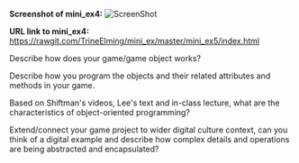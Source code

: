 **Screenshot of mini_ex4:**
![ScreenShot](https://github.com/TrineElming/mini_ex/blob/master/mini_ex5/icecream.jpg)



**URL link to mini_ex4:**
https://rawgit.com/TrineElming/mini_ex/master/mini_ex5/index.html



Describe how does your game/game object works?

Describe how you program the objects and their related attributes and methods in your game.

Based on Shiftman's videos, Lee's text and in-class lecture, what are the characteristics of object-oriented programming?

Extend/connect your game project to wider digital culture context, can you think of a digital example and describe how complex details and operations are being abstracted and encapsulated?
